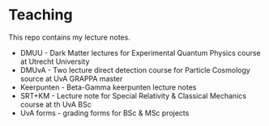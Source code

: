 # Teaching

This repo contains my lecture notes. 

* DMUU - Dark Matter lectures for Experimental Quantum Physics course at Utrecht University
* DMUvA - Two lecture direct detection course for Particle Cosmology source at UvA GRAPPA master
* Keerpunten - Beta-Gamma keerpunten lecture notes
* SRT+KM - Lecture note for Special Relativity & Classical Mechanics course at th UvA BSc
* UvA forms - grading forms for BSc & MSc projects

